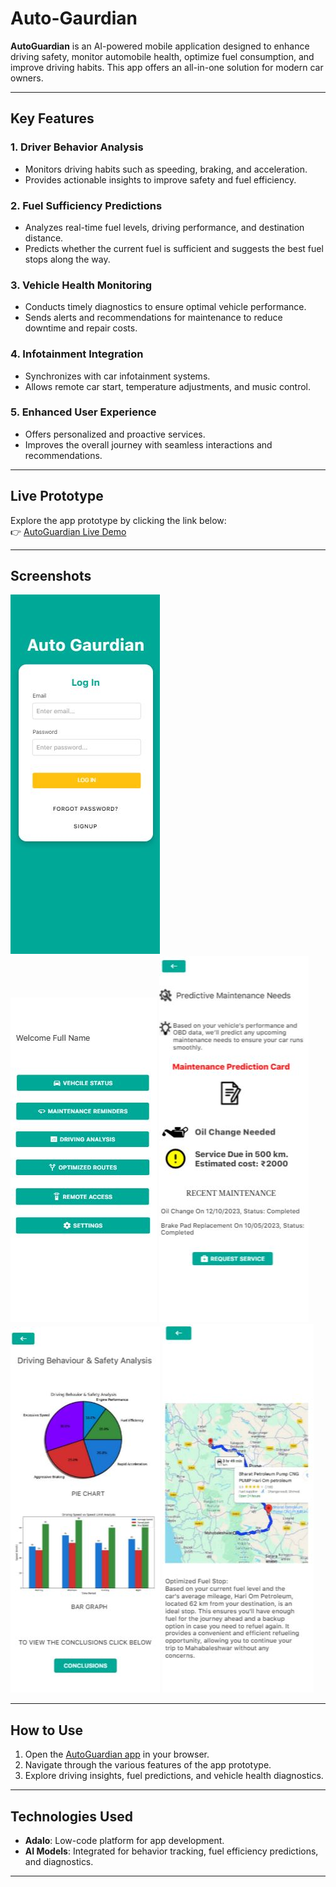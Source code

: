 # Auto-Gaurdian
**AutoGuardian** is an AI-powered mobile application designed to enhance driving safety, monitor automobile health, optimize fuel consumption, and improve driving habits. This app offers an all-in-one solution for modern car owners.

---

## **Key Features**

### 1. **Driver Behavior Analysis**
- Monitors driving habits such as speeding, braking, and acceleration.
- Provides actionable insights to improve safety and fuel efficiency.

### 2. **Fuel Sufficiency Predictions**
- Analyzes real-time fuel levels, driving performance, and destination distance.
- Predicts whether the current fuel is sufficient and suggests the best fuel stops along the way.

### 3. **Vehicle Health Monitoring**
- Conducts timely diagnostics to ensure optimal vehicle performance.
- Sends alerts and recommendations for maintenance to reduce downtime and repair costs.

### 4. **Infotainment Integration**
- Synchronizes with car infotainment systems.
- Allows remote car start, temperature adjustments, and music control.

### 5. **Enhanced User Experience**
- Offers personalized and proactive services.
- Improves the overall journey with seamless interactions and recommendations.

---

## **Live Prototype**

Explore the app prototype by clicking the link below:  
👉 [AutoGuardian Live Demo](https://ritikas-team-1.adalo.com/autogaurdian-draft1?target=998942e43ce445e7a8ed43cc51862f42&params=%7B%7D)

---

## **Screenshots**

![Log in](https://github.com/Rohit-Kiran/Auto-Gaurdian/blob/main/Log%20in.JPG)  
![Home Page](https://github.com/Rohit-Kiran/Auto-Gaurdian/blob/main/Home%20page.JPG)
![Maintenance Page](https://github.com/Rohit-Kiran/Auto-Gaurdian/blob/main/Maintenance%20Page.JPG)
![Driving Analysis](https://github.com/Rohit-Kiran/Auto-Gaurdian/blob/main/Driving%20Analysis.JPG)
![Optimized Routes](https://github.com/Rohit-Kiran/Auto-Gaurdian/blob/main/Optimized%20Routes.JPG)

---

## **How to Use**
1. Open the [AutoGuardian app](https://ritikas-team-1.adalo.com/autogaurdian-draft1?target=998942e43ce445e7a8ed43cc51862f42&params=%7B%7D) in your browser.
2. Navigate through the various features of the app prototype.
3. Explore driving insights, fuel predictions, and vehicle health diagnostics.

---

## **Technologies Used**
- **Adalo**: Low-code platform for app development.
- **AI Models**: Integrated for behavior tracking, fuel efficiency predictions, and diagnostics.

---

